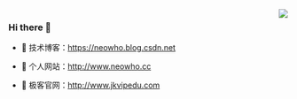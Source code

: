 
<img align="right" src="https://github-readme-stats.vercel.app/api?username=neowho&show_icons=true&icon_color=CE1D2D&text_color=718096&bg_color=ffffff&hide_title=true" />

### Hi there  🌅
- :orange_book: 技术博客：https://neowho.blog.csdn.net
 
- :hammer:  个人网站：http://www.neowho.cc
 
- :meat_on_bone: 极客官网：http://www.jkvipedu.com
<!--
**lemon-Ding/lemon-Ding** is a ✨ _special_ ✨ repository because its `README.md` (this file) appears on your GitHub profile.

Here are some ideas to get you started:

- 🔭 I’m currently working on ...
- 🌱 I’m currently learning ...
- 👯 I’m looking to collaborate on ...
- 🤔 I’m looking for help with ...
- 💬 Ask me about ...
- 📫 How to reach me: ...
- 😄 Pronouns: ...
- ⚡ Fun fact: ...
-->
